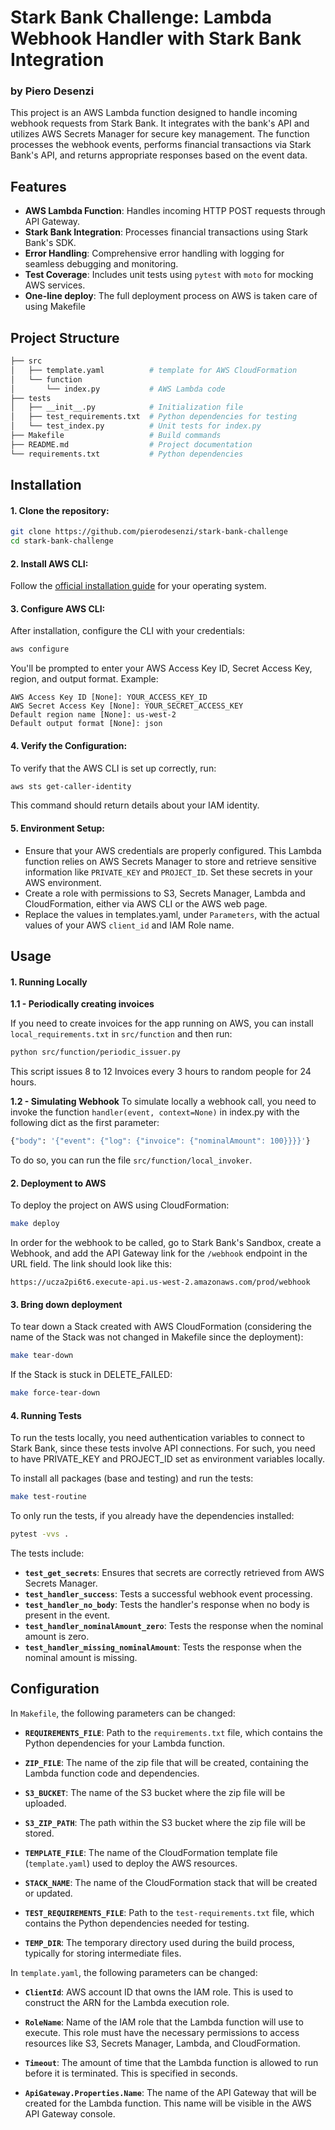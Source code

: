 # Stark Bank Challenge: Lambda Webhook Handler with Stark Bank Integration
### by Piero Desenzi

This project is an AWS Lambda function designed to handle incoming webhook requests from Stark Bank. It integrates with the bank's API and utilizes AWS Secrets Manager for secure key management. The function processes the webhook events, performs financial transactions via Stark Bank's API, and returns appropriate responses based on the event data.

## Features

- **AWS Lambda Function**: Handles incoming HTTP POST requests through API Gateway.
- **Stark Bank Integration**: Processes financial transactions using Stark Bank's SDK.
- **Error Handling**: Comprehensive error handling with logging for seamless debugging and monitoring.
- **Test Coverage**: Includes unit tests using `pytest` with `moto` for mocking AWS services.
- **One-line deploy**: The full deployment process on AWS is taken care of using Makefile

## Project Structure

```bash
├── src
│   ├── template.yaml          # template for AWS CloudFormation
│   └── function
│       └── index.py           # AWS Lambda code
├── tests
│   ├── __init__.py            # Initialization file
│   ├── test_requirements.txt  # Python dependencies for testing
│   └── test_index.py          # Unit tests for index.py
├── Makefile                   # Build commands
├── README.md                  # Project documentation
└── requirements.txt           # Python dependencies
```

## Installation

#### 1. Clone the repository:

   ```bash
   git clone https://github.com/pierodesenzi/stark-bank-challenge
   cd stark-bank-challenge
   ```

#### 2. Install AWS CLI:

   Follow the [official installation guide](https://docs.aws.amazon.com/cli/latest/userguide/install-cliv2.html) for your operating system.

#### 3. Configure AWS CLI:

   After installation, configure the CLI with your credentials:

   ```bash
   aws configure
   ```

   You'll be prompted to enter your AWS Access Key ID, Secret Access Key, region, and output format. Example:

   ```
   AWS Access Key ID [None]: YOUR_ACCESS_KEY_ID
   AWS Secret Access Key [None]: YOUR_SECRET_ACCESS_KEY
   Default region name [None]: us-west-2
   Default output format [None]: json
   ```

#### 4. Verify the Configuration:

   To verify that the AWS CLI is set up correctly, run:

   ```bash
   aws sts get-caller-identity
   ```

   This command should return details about your IAM identity.

#### 5. Environment Setup:

- Ensure that your AWS credentials are properly configured. This Lambda function relies on AWS Secrets Manager to store and retrieve sensitive information like `PRIVATE_KEY` and `PROJECT_ID`. Set these secrets in your AWS environment.
- Create a role with permissions to S3, Secrets Manager, Lambda and CloudFormation, either via AWS CLI or the AWS web page.
- Replace the values in templates.yaml, under `Parameters`, with the actual values of your AWS `client_id` and IAM Role name.


## Usage

#### 1. Running Locally

**1.1 - Periodically creating invoices**

If you need to create invoices for the app running on AWS, you can install `local_requirements.txt` in `src/function` and then run:
```bash
python src/function/periodic_issuer.py
```

This script issues 8 to 12 Invoices every 3 hours to random people for 24 hours.

**1.2 - Simulating Webhook**
To simulate locally a webhook call, you need to invoke the function `handler(event, context=None)` in index.py with the following dict as the first parameter:

```python
{"body": '{"event": {"log": {"invoice": {"nominalAmount": 100}}}}'}
```

To do so, you can run the file `src/function/local_invoker`.

#### 2. Deployment to AWS

To deploy the project on AWS using CloudFormation:

```bash
make deploy
```

In order for the webhook to be called, go to Stark Bank's Sandbox, create a Webhook, and add the API Gateway link for the `/webhook` endpoint in the URL field. The link should look like this:
```
https://ucza2pi6t6.execute-api.us-west-2.amazonaws.com/prod/webhook
```

#### 3. Bring down deployment

To tear down a Stack created with AWS CloudFormation (considering the name of the Stack was not changed in Makefile since the deployment):

```bash
make tear-down
```

If the Stack is stuck in DELETE_FAILED:

```bash
make force-tear-down
```


#### 4. Running Tests

To run the tests locally, you need authentication variables to connect to Stark Bank, since these tests involve API connections. For such, you need to have PRIVATE_KEY and PROJECT_ID set as environment variables locally.

To install all packages (base and testing) and run the tests:

```bash
make test-routine
```

To only run the tests, if you already have the dependencies installed:

```bash
pytest -vvs .
```

The tests include:

- **`test_get_secrets`**: Ensures that secrets are correctly retrieved from AWS Secrets Manager.
- **`test_handler_success`**: Tests a successful webhook event processing.
- **`test_handler_no_body`**: Tests the handler's response when no body is present in the event.
- **`test_handler_nominalAmount_zero`**: Tests the response when the nominal amount is zero.
- **`test_handler_missing_nominalAmount`**: Tests the response when the nominal amount is missing.


## Configuration

In `Makefile`, the following parameters can be changed:

- **`REQUIREMENTS_FILE`**:
  Path to the `requirements.txt` file, which contains the Python dependencies for your Lambda function.

- **`ZIP_FILE`**:
  The name of the zip file that will be created, containing the Lambda function code and dependencies.

- **`S3_BUCKET`**:
  The name of the S3 bucket where the zip file will be uploaded.

- **`S3_ZIP_PATH`**:
  The path within the S3 bucket where the zip file will be stored.

- **`TEMPLATE_FILE`**:
  The name of the CloudFormation template file (`template.yaml`) used to deploy the AWS resources.

- **`STACK_NAME`**:
  The name of the CloudFormation stack that will be created or updated.

- **`TEST_REQUIREMENTS_FILE`**:
  Path to the `test-requirements.txt` file, which contains the Python dependencies needed for testing.

- **`TEMP_DIR`**:
  The temporary directory used during the build process, typically for storing intermediate files.


In `template.yaml`, the following parameters can be changed:

- **`ClientId`**:
  AWS account ID that owns the IAM role. This is used to construct the ARN for the Lambda execution role.

- **`RoleName`**:
  Name of the IAM role that the Lambda function will use to execute. This role must have the necessary permissions to access resources like S3, Secrets Manager, Lambda, and CloudFormation.

- **`Timeout`**:
  The amount of time that the Lambda function is allowed to run before it is terminated. This is specified in seconds.

- **`ApiGateway.Properties.Name`**:
  The name of the API Gateway that will be created for the Lambda function. This name will be visible in the AWS API Gateway console.
